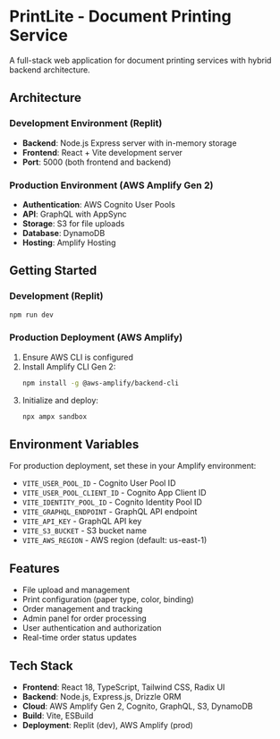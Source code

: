 # PrintLite - Document Printing Service

A full-stack web application for document printing services with hybrid backend architecture.

## Architecture

### Development Environment (Replit)
- **Backend**: Node.js Express server with in-memory storage
- **Frontend**: React + Vite development server
- **Port**: 5000 (both frontend and backend)

### Production Environment (AWS Amplify Gen 2)
- **Authentication**: AWS Cognito User Pools
- **API**: GraphQL with AppSync
- **Storage**: S3 for file uploads
- **Database**: DynamoDB
- **Hosting**: Amplify Hosting

## Getting Started

### Development (Replit)
```bash
npm run dev
```

### Production Deployment (AWS Amplify)
1. Ensure AWS CLI is configured
2. Install Amplify CLI Gen 2:
   ```bash
   npm install -g @aws-amplify/backend-cli
   ```
3. Initialize and deploy:
   ```bash
   npx ampx sandbox
   ```

## Environment Variables

For production deployment, set these in your Amplify environment:

- `VITE_USER_POOL_ID` - Cognito User Pool ID
- `VITE_USER_POOL_CLIENT_ID` - Cognito App Client ID  
- `VITE_IDENTITY_POOL_ID` - Cognito Identity Pool ID
- `VITE_GRAPHQL_ENDPOINT` - GraphQL API endpoint
- `VITE_API_KEY` - GraphQL API key
- `VITE_S3_BUCKET` - S3 bucket name
- `VITE_AWS_REGION` - AWS region (default: us-east-1)

## Features

- File upload and management
- Print configuration (paper type, color, binding)
- Order management and tracking
- Admin panel for order processing
- User authentication and authorization
- Real-time order status updates

## Tech Stack

- **Frontend**: React 18, TypeScript, Tailwind CSS, Radix UI
- **Backend**: Node.js, Express.js, Drizzle ORM
- **Cloud**: AWS Amplify Gen 2, Cognito, GraphQL, S3, DynamoDB
- **Build**: Vite, ESBuild
- **Deployment**: Replit (dev), AWS Amplify (prod)